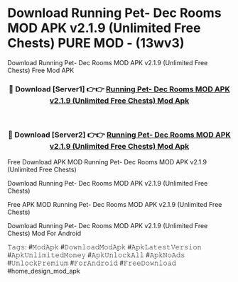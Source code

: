 # Download Running Pet- Dec Rooms MOD APK v2.1.9 (Unlimited Free Chests) PURE MOD - (13wv3)
Download Running Pet- Dec Rooms MOD APK v2.1.9 (Unlimited Free Chests) Free Mod APK

<div align="center">
<h3>🔴 Download [Server1] 👉👉 <a href="https://apk-comot.site?title=Running_Pet-_Dec_Rooms_MOD_APK_v2.1.9_(Unlimited_Free_Chests)">Running Pet- Dec Rooms MOD APK v2.1.9 (Unlimited Free Chests) Mod Apk</a></h3><br>

<h3>🔴 Download [Server2] 👉👉 <a href="https://apk-comot.site?title=Running_Pet-_Dec_Rooms_MOD_APK_v2.1.9_(Unlimited_Free_Chests)">Running Pet- Dec Rooms MOD APK v2.1.9 (Unlimited Free Chests) Mod Apk</a></h3>
</div>


Free Download APK MOD Running Pet- Dec Rooms MOD APK v2.1.9 (Unlimited Free Chests)

Download Running Pet- Dec Rooms MOD APK v2.1.9 (Unlimited Free Chests) 

Free APK MOD Running Pet- Dec Rooms MOD APK v2.1.9 (Unlimited Free Chests) 

Download Running Pet- Dec Rooms MOD APK v2.1.9 (Unlimited Free Chests) Mod For Android

𝚃𝚊𝚐𝚜: #𝙼𝚘𝚍𝙰𝚙𝚔 #𝙳𝚘𝚠𝚗𝚕𝚘𝚊𝚍𝙼𝚘𝚍𝙰𝚙𝚔 #𝙰𝚙𝚔𝙻𝚊𝚝𝚎𝚜𝚝𝚅𝚎𝚛𝚜𝚒𝚘𝚗 #𝙰𝚙𝚔𝚄𝚗𝚕𝚒𝚖𝚒𝚝𝚎𝚍𝙼𝚘𝚗𝚎𝚢 #𝙰𝚙𝚔𝚄𝚗𝚕𝚘𝚌𝚔𝙰𝚕𝚕 #𝙰𝚙𝚔𝙽𝚘𝙰𝚍𝚜 #𝚄𝚗𝚕𝚘𝚌𝚔𝙿𝚛𝚎𝚖𝚒𝚞𝚖 #𝙵𝚘𝚛𝙰𝚗𝚍𝚛𝚘𝚒𝚍 #𝙵𝚛𝚎𝚎𝙳𝚘𝚠𝚗𝚕𝚘𝚊𝚍 #home_design_mod_apk